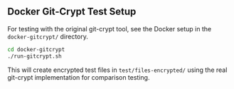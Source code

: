 ## Docker Git-Crypt Test Setup

For testing with the original git-crypt tool, see the Docker setup in the `docker-gitcrypt/` directory.

```bash
cd docker-gitcrypt
./run-gitcrypt.sh
```

This will create encrypted test files in `test/files-encrypted/` using the real git-crypt implementation for comparison testing.